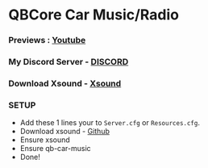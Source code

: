 # QBCore Car Music/Radio
### Previews : [Youtube](https://youtu.be/0efPWbqq8Go)

### My Discord Server - [DISCORD](https://discord.gg/jSDMuNjpuw)

### Download Xsound - [Xsound](https://github.com/Xogy/xsound)

### SETUP 
- Add these 1 lines your to `Server.cfg` or `Resources.cfg`.
- Download xsound - [Github](https://github.com/Xogy/xsound)
- Ensure xsound
- Ensure qb-car-music
- Done!
